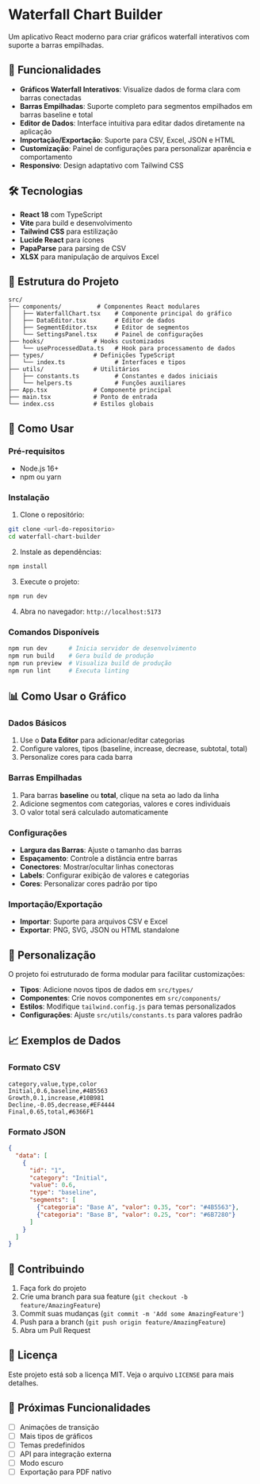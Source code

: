 # Waterfall Chart Builder

Um aplicativo React moderno para criar gráficos waterfall interativos com suporte a barras empilhadas.

## 🚀 Funcionalidades

- **Gráficos Waterfall Interativos**: Visualize dados de forma clara com barras conectadas
- **Barras Empilhadas**: Suporte completo para segmentos empilhados em barras baseline e total
- **Editor de Dados**: Interface intuitiva para editar dados diretamente na aplicação
- **Importação/Exportação**: Suporte para CSV, Excel, JSON e HTML
- **Customização**: Painel de configurações para personalizar aparência e comportamento
- **Responsivo**: Design adaptativo com Tailwind CSS

## 🛠 Tecnologias

- **React 18** com TypeScript
- **Vite** para build e desenvolvimento
- **Tailwind CSS** para estilização
- **Lucide React** para ícones
- **PapaParse** para parsing de CSV
- **XLSX** para manipulação de arquivos Excel

## 📁 Estrutura do Projeto

```
src/
├── components/          # Componentes React modulares
│   ├── WaterfallChart.tsx    # Componente principal do gráfico
│   ├── DataEditor.tsx        # Editor de dados
│   ├── SegmentEditor.tsx     # Editor de segmentos
│   └── SettingsPanel.tsx     # Painel de configurações
├── hooks/              # Hooks customizados
│   └── useProcessedData.ts   # Hook para processamento de dados
├── types/              # Definições TypeScript
│   └── index.ts              # Interfaces e tipos
├── utils/              # Utilitários
│   ├── constants.ts          # Constantes e dados iniciais
│   └── helpers.ts            # Funções auxiliares
├── App.tsx             # Componente principal
├── main.tsx            # Ponto de entrada
└── index.css           # Estilos globais
```

## 🚦 Como Usar

### Pré-requisitos
- Node.js 16+ 
- npm ou yarn

### Instalação

1. Clone o repositório:
```bash
git clone <url-do-repositorio>
cd waterfall-chart-builder
```

2. Instale as dependências:
```bash
npm install
```

3. Execute o projeto:
```bash
npm run dev
```

4. Abra no navegador: `http://localhost:5173`

### Comandos Disponíveis

```bash
npm run dev      # Inicia servidor de desenvolvimento
npm run build    # Gera build de produção
npm run preview  # Visualiza build de produção
npm run lint     # Executa linting
```

## 📊 Como Usar o Gráfico

### Dados Básicos
1. Use o **Data Editor** para adicionar/editar categorias
2. Configure valores, tipos (baseline, increase, decrease, subtotal, total)
3. Personalize cores para cada barra

### Barras Empilhadas
1. Para barras **baseline** ou **total**, clique na seta ao lado da linha
2. Adicione segmentos com categorias, valores e cores individuais
3. O valor total será calculado automaticamente

### Configurações
- **Largura das Barras**: Ajuste o tamanho das barras
- **Espaçamento**: Controle a distância entre barras
- **Conectores**: Mostrar/ocultar linhas conectoras
- **Labels**: Configurar exibição de valores e categorias
- **Cores**: Personalizar cores padrão por tipo

### Importação/Exportação
- **Importar**: Suporte para arquivos CSV e Excel
- **Exportar**: PNG, SVG, JSON ou HTML standalone

## 🎨 Personalização

O projeto foi estruturado de forma modular para facilitar customizações:

- **Tipos**: Adicione novos tipos de dados em `src/types/`
- **Componentes**: Crie novos componentes em `src/components/`
- **Estilos**: Modifique `tailwind.config.js` para temas personalizados
- **Configurações**: Ajuste `src/utils/constants.ts` para valores padrão

## 📈 Exemplos de Dados

### Formato CSV
```csv
category,value,type,color
Initial,0.6,baseline,#4B5563
Growth,0.1,increase,#10B981
Decline,-0.05,decrease,#EF4444
Final,0.65,total,#6366F1
```

### Formato JSON
```json
{
  "data": [
    {
      "id": "1",
      "category": "Initial",
      "value": 0.6,
      "type": "baseline",
      "segments": [
        {"categoria": "Base A", "valor": 0.35, "cor": "#4B5563"},
        {"categoria": "Base B", "valor": 0.25, "cor": "#6B7280"}
      ]
    }
  ]
}
```

## 🤝 Contribuindo

1. Faça fork do projeto
2. Crie uma branch para sua feature (`git checkout -b feature/AmazingFeature`)
3. Commit suas mudanças (`git commit -m 'Add some AmazingFeature'`)
4. Push para a branch (`git push origin feature/AmazingFeature`)
5. Abra um Pull Request

## 📝 Licença

Este projeto está sob a licença MIT. Veja o arquivo `LICENSE` para mais detalhes.

## 🔮 Próximas Funcionalidades

- [ ] Animações de transição
- [ ] Mais tipos de gráficos
- [ ] Temas predefinidos
- [ ] API para integração externa
- [ ] Modo escuro
- [ ] Exportação para PDF nativo
